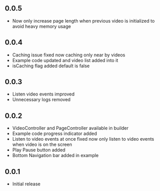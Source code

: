 ## 0.0.5
* Now only increase page length when previous video is initialized to avoid heavy memory usage

## 0.0.4
* Caching issue fixed now caching only near by videos
* Example code updated and video list added into it
* isCaching flag added default is false

## 0.0.3
* Listen video events improved
* Unnecessary logs removed

## 0.0.2
* VideoController and PageController available in builder
* Example code progress indicator added
* Listen to video events at once fixed now only listen to video events when video is on the screen
* Play Pause button added
* Bottom Navigation bar added in example


## 0.0.1
* Initial release
